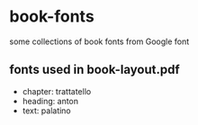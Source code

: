 # book-fonts
some collections of book fonts from Google font

## fonts used in book-layout.pdf

- chapter: trattatello
- heading: anton
- text: palatino

